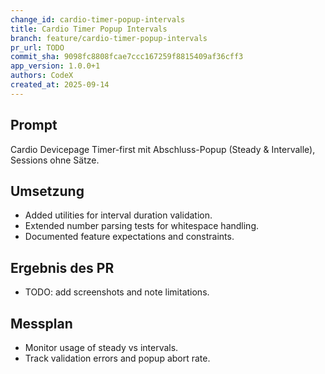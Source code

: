 ```yaml
---
change_id: cardio-timer-popup-intervals
title: Cardio Timer Popup Intervals
branch: feature/cardio-timer-popup-intervals
pr_url: TODO
commit_sha: 9098fc8808fcae7ccc167259f8815409af36cff3
app_version: 1.0.0+1
authors: CodeX
created_at: 2025-09-14
---
```


## Prompt
Cardio Devicepage Timer-first mit Abschluss-Popup (Steady & Intervalle), Sessions ohne Sätze.

## Umsetzung
- Added utilities for interval duration validation.
- Extended number parsing tests for whitespace handling.
- Documented feature expectations and constraints.

## Ergebnis des PR
- TODO: add screenshots and note limitations.

## Messplan
- Monitor usage of steady vs intervals.
- Track validation errors and popup abort rate.
